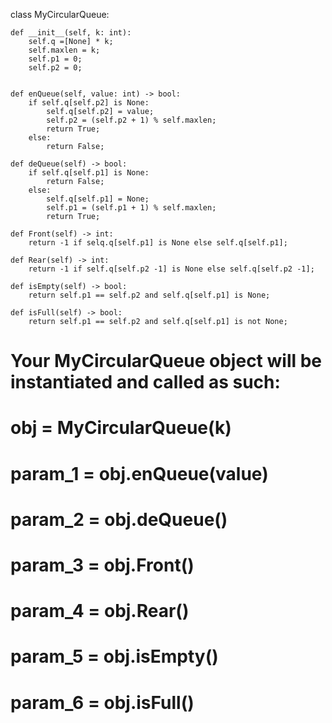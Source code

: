 

class MyCircularQueue:

    def __init__(self, k: int):
        self.q =[None] * k;
        self.maxlen = k;
        self.p1 = 0;
        self.p2 = 0;
        

    def enQueue(self, value: int) -> bool:
        if self.q[self.p2] is None:
            self.q[self.p2] = value;
            self.p2 = (self.p2 + 1) % self.maxlen;
            return True;
        else:
            return False;

    def deQueue(self) -> bool:
        if self.q[self.p1] is None:
            return False;
        else:
            self.q[self.p1] = None;
            self.p1 = (self.p1 + 1) % self.maxlen;
            return True;

    def Front(self) -> int:
        return -1 if selq.q[self.p1] is None else self.q[self.p1];

    def Rear(self) -> int:
        return -1 if self.q[self.p2 -1] is None else self.q[self.p2 -1];

    def isEmpty(self) -> bool:
        return self.p1 == self.p2 and self.q[self.p1] is None;

    def isFull(self) -> bool:
        return self.p1 == self.p2 and self.q[self.p1] is not None;


# Your MyCircularQueue object will be instantiated and called as such:
# obj = MyCircularQueue(k)
# param_1 = obj.enQueue(value)
# param_2 = obj.deQueue()
# param_3 = obj.Front()
# param_4 = obj.Rear()
# param_5 = obj.isEmpty()
# param_6 = obj.isFull()
